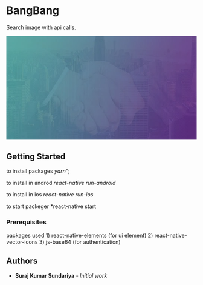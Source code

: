 # BangBang

Search image with api calls.

![Alt text](/src/assets/images/background.jpg?raw=true "Title")

## Getting Started
to install packages *yarn"*;

to install in androd  *react-native run-android*

to install in ios     *react-native run-ios*

to start  packeger    *react-native start

### Prerequisites

packages used
    1) react-native-elements (for ui  element)
    2) react-native-vector-icons
    3) js-base64 (for authentication)


## Authors

* **Suraj Kumar Sundariya** - *Initial work*